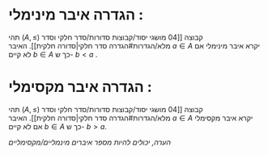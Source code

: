 # הגדרה איבר מינימלי : 
תהי ($A, \le$) קבוצה [[04 מושגי יסוד/קבוצות סדורות/סדר חלקי וסדר מלא/הגדרות#הגדרה סדר חלקי|סדורה חלקית]].
האיבר $a \in A$ יקרא איבר מינימלי אם לא קיים $b \in A$ כך ש- $b \lt a$ .

# הגדרה איבר מקסימלי : 
תהי ($A, \le$) קבוצה [[04 מושגי יסוד/קבוצות סדורות/סדר חלקי וסדר מלא/הגדרות#הגדרה סדר חלקי|סדורה חלקית]].
האיבר $a \in A$ יקרא איבר מקסימלי אם לא קיים $b \in A$ כך ש- $b \gt a$.

*הערה, יכולים להיות מספר איברים מינמליים/מקסימליים*

